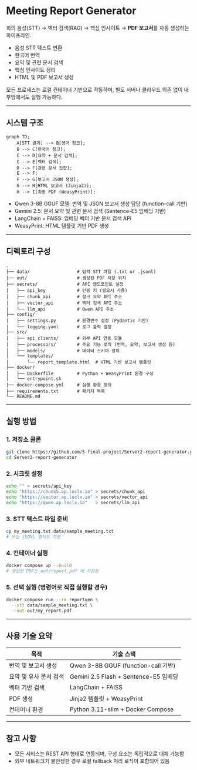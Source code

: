 # Meeting Report Generator

회의 음성(STT) → 벡터 검색(RAG) → 핵심 인사이트 → **PDF 보고서**를 자동 생성하는 파이프라인.

- 음성 STT 텍스트 변환
- 한국어 번역
- 요약 및 관련 문서 검색
- 핵심 인사이트 정리
- HTML 및 PDF 보고서 생성

모든 프로세스는 로컬 컨테이너 기반으로 작동하며, 별도 서버나 클라우드 의존 없이 내부망에서도 실행 가능하다.

---

## 시스템 구조

```mermaid
graph TD;
    A[STT 결과] --> B[영어 청크];
    B --> C[한국어 청크];
    C --> D[요약 + 문서 검색];
    C --> E[벡터 검색];
    D --> F[관련 문서 집합];
    E --> F;
    F --> G[보고서 JSON 생성];
    G --> H[HTML 보고서 (Jinja2)];
    H --> I[최종 PDF (WeasyPrint)];

```

- Qwen 3-8B GGUF 모델: 번역 및 JSON 보고서 생성 담당 (function-call 기반)
- Gemini 2.5: 문서 요약 및 관련 문서 검색 (Sentence-E5 임베딩 기반)
- LangChain + FAISS: 임베딩 벡터 기반 문서 검색 API
- WeasyPrint: HTML 템플릿 기반 PDF 생성

---

## 디렉토리 구성

```
.
├── data/                  # 입력 STT 파일 (.txt or .jsonl)
├── out/                   # 생성된 PDF 저장 위치
├── secrets/               # API 엔드포인트 설정
│   ├── api_key            # 인증 키 (필요시 사용)
│   ├── chunk_api          # 청크 요약 API 주소
│   ├── vector_api         # 벡터 검색 API 주소
│   └── llm_api            # Qwen API 주소
├── config/
│   ├── settings.py        # 환경변수 설정 (Pydantic 기반)
│   └── logging.yaml       # 로그 출력 설정
├── src/
│   ├── api_clients/       # 외부 API 연동 모듈
│   ├── processors/        # 주요 기능 로직 (번역, 요약, 보고서 생성 등)
│   ├── models/            # 데이터 스키마 정의
│   └── templates/
│       └── report_template.html  # HTML 기반 보고서 템플릿
├── docker/
│   ├── Dockerfile         # Python + WeasyPrint 환경 구성
│   └── entrypoint.sh
├── docker-compose.yml     # 실행 환경 정의
├── requirements.txt       # 패키지 목록
└── README.md
```

---

## 실행 방법

### 1. 저장소 클론
```bash
git clone https://github.com/5-final-project/Server2-report-generator.git
cd Server2-report-generator
```

### 2. 시크릿 설정
```bash
echo "" > secrets/api_key
echo "https://chunk5.ap.loclx.io" > secrets/chunk_api
echo "https://vector.ap.loclx.io" > secrets/vector_api
echo "https://qwen.ap.loclx.io"   > secrets/llm_api
```

### 3. STT 텍스트 파일 준비
```bash
cp my_meeting.txt data/sample_meeting.txt
# 또는 JSONL 형식도 지원
```

### 4. 컨테이너 실행
```bash
docker compose up --build
# 생성된 PDF는 out/report.pdf 에 저장됨
```

### 5. 선택 실행 (명령어로 직접 실행할 경우)
```bash
docker compose run --rm reportgen \
  --stt data/sample_meeting.txt \
  --out out/my_report.pdf
```

---

## 사용 기술 요약

| 목적                 | 기술 스택                              |
|----------------------|-----------------------------------------|
| 번역 및 보고서 생성  | Qwen 3-8B GGUF (function-call 기반)     |
| 요약 및 유사 문서 검색 | Gemini 2.5 Flash + Sentence-E5 임베딩  |
| 벡터 기반 검색        | LangChain + FAISS                      |
| PDF 생성             | Jinja2 템플릿 + WeasyPrint             |
| 컨테이너 환경         | Python 3.11-slim + Docker Compose       |

---

## 참고 사항

- 모든 서비스는 REST API 형태로 연동되며, 구성 요소는 독립적으로 대체 가능함
- 외부 네트워크가 불안정한 경우 로컬 fallback 처리 로직이 포함되어 있음
